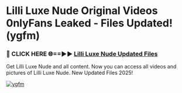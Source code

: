 # Lilli Luxe Nude Original Videos 0nlyFans Leaked - Files Updated! (ygfm)

<h3>🔴 CLICK HERE 🌐==►► <a href="https://tinyurl.com/yrmya6cz" rel="nofollow">Lilli Luxe Nude Updated Files</a></h3>

Get Lilli Luxe Nude and all content. Now you can access all videos and pictures of Lilli Luxe Nude. New Updated Files 2025!

[![ygfm](https://i.imgur.com/FMdXYCs.gif)](https://tinyurl.com/yrmya6cz)
